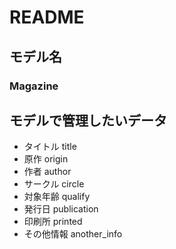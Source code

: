 # README

## モデル名
### Magazine

## モデルで管理したいデータ
- タイトル title
- 原作 origin
- 作者 author
- サークル circle
- 対象年齢 qualify
- 発行日 publication
- 印刷所 printed
- その他情報 another_info
